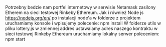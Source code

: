 Potrzebny bedzie nam portfel internetowy w serwisie Netamask zasilony Etherem na sieci testowej Rinkeby Ethereum.
Jak i również Node js https://nodejs.org/en/
po instalacji node'a w folderze z projektem uruchamiamy konsole i wpisujemy polecenie: npm install
W folderze utils w pliku lottery.js w zmiennej addres ustawaiamy adres naszego kontraktu w sieci testowej Rinkeby Ethereum
uruchamiamy lokalny serwer poleceniem: npm start